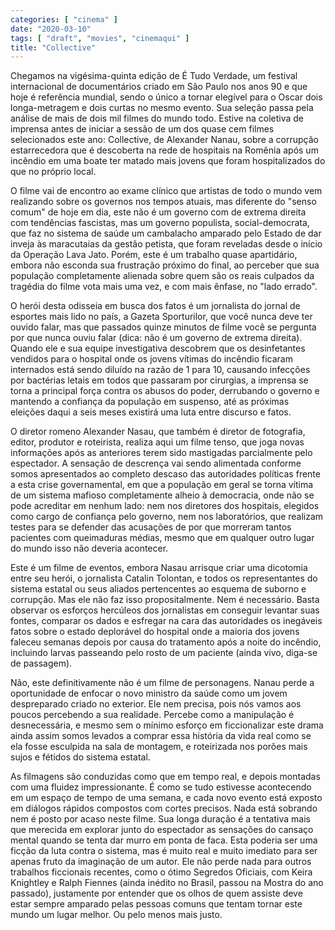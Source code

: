 ```yaml
---
categories: [ "cinema" ]
date: "2020-03-10"
tags: [ "draft", "movies", "cinemaqui" ]
title: "Collective"
---
```

Chegamos na vigésima-quinta edição de É Tudo Verdade, um festival
internacional de documentários criado em São Paulo nos anos 90 e que
hoje é referência mundial, sendo o único a tornar elegível para o
Oscar dois longa-metragem e dois curtas no mesmo evento. Sua seleção
passa pela análise de mais de dois mil filmes do mundo todo. Estive
na coletiva de imprensa antes de iniciar a sessão de um dos quase cem
filmes selecionados este ano: Collective, de Alexander Nanau, sobre a
corrupção estarrecedora que é descoberta na rede de hospitais na
Romênia após um incêndio em uma boate ter matado mais jovens que
foram hospitalizados do que no próprio local.

O filme vai de encontro ao exame clínico que artistas de todo o mundo vem
realizando sobre os governos nos tempos atuais, mas diferente do "senso
comum" de hoje em dia, este não é um governo com de extrema direita
com tendências fascistas, mas um governo populista, social-democrata,
que faz no sistema de saúde um cambalacho amparado pelo Estado de dar
inveja às maracutaias da gestão petista, que foram reveladas desde
o início da Operação Lava Jato. Porém, este é um trabalho quase
apartidário, embora não esconda sua frustração próximo do final,
ao perceber que sua população completamente alienada sobre quem são
os reais culpados da tragédia do filme vota mais uma vez, e com mais
ênfase, no "lado errado".

O herói desta odisseia em busca dos fatos é um jornalista do jornal
de esportes mais lido no país, a Gazeta Sporturilor, que você nunca
deve ter ouvido falar, mas que passados quinze minutos de filme você
se pergunta por que nunca ouviu falar (dica: não é um governo de
extrema direita). Quando ele e sua equipe investigativa descobrem que
os desinfetantes vendidos para o hospital onde os jovens vítimas do
incêndio ficaram internados está sendo diluído na razão de 1 para
10, causando infecções por bactérias letais em todos que passaram
por cirurgias, a imprensa se torna a principal força contra os abusos
do poder, derrubando o governo e mantendo a confiança da população
em suspenso, até as próximas eleições daqui a seis meses existirá
uma luta entre discurso e fatos.

O diretor romeno Alexander Nasau, que também é diretor de fotografia,
editor, produtor e roteirista, realiza aqui um filme tenso, que joga
novas informações após as anteriores terem sido mastigadas parcialmente
pelo espectador. A sensação de descrença vai sendo alimentada conforme
somos apresentados ao completo descaso das autoridades políticas frente
a esta crise governamental, em que a população em geral se torna
vítima de um sistema mafioso completamente alheio à democracia, onde
não se pode acreditar em nenhum lado: nem nos diretores dos hospitais,
elegidos como cargo de confiança pelo governo, nem nos laboratórios,
que realizam testes para se defender das acusações de por que morreram
tantos pacientes com queimaduras médias, mesmo que em qualquer outro
lugar do mundo isso não deveria acontecer.

Este é um filme de eventos, embora Nasau arrisque criar uma
dicotomia entre seu herói, o jornalista Catalin Tolontan, e todos os
representantes do sistema estatal ou seus aliados pertencentes ao esquema
de suborno e corrupção. Mas ele não faz isso propositalmente. Nem é
necessário. Basta observar os esforços hercúleos dos jornalistas em
conseguir levantar suas fontes, comparar os dados e esfregar na cara das
autoridades os inegáveis fatos sobre o estado deplorável do hospital
onde a maioria dos jovens faleceu semanas depois por causa do tratamento
após a noite do incêndio, incluindo larvas passeando pelo rosto de um
paciente (ainda vivo, diga-se de passagem).

Não, este definitivamente não é um filme de personagens. Nanau
perde a oportunidade de enfocar o novo ministro da saúde como um
jovem despreparado criado no exterior. Ele nem precisa, pois nós vamos
aos poucos percebendo a sua realidade. Percebe como a manipulação é
desnecessária, e mesmo sem o mínimo esforço em ficcionalizar este drama
ainda assim somos levados a comprar essa história da vida real como se
ela fosse esculpida na sala de montagem, e roteirizada nos porões mais
sujos e fétidos do sistema estatal.

As filmagens são conduzidas como que em tempo real, e depois montadas
com uma fluidez impressionante. É como se tudo estivesse acontecendo em
um espaço de tempo de uma semana, e cada novo evento está exposto em
diálogos rápidos compostos com cortes precisos. Nada está sobrando nem
é posto por acaso neste filme. Sua longa duração é a tentativa mais
que merecida em explorar junto do espectador as sensações do cansaço
mental quando se tenta dar murro em ponta de faca. Esta poderia ser uma
ficção da luta contra o sistema, mas é muito real e muito imediato para
ser apenas fruto da imaginação de um autor. Ele não perde nada para
outros trabalhos ficcionais recentes, como o ótimo Segredos Oficiais,
com Keira Knightley e Ralph Fiennes (ainda inédito no Brasil, passou
na Mostra do ano passado), justamente por entender que os olhos de quem
assiste deve estar sempre amparado pelas pessoas comuns que tentam tornar
este mundo um lugar melhor. Ou pelo menos mais justo.
